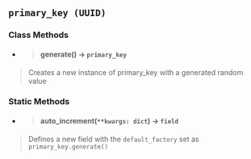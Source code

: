 ## `primary_key (UUID)`
### Class Methods
- > #### **generate()** -> `primary_key`
> Creates a new instance of primary_key with a generated random value
### Static Methods
- > #### **auto_increment(`**kwargs: dict`)** -> `field`
> Defines a new field with the `default_factory` set as `primary_key.generate()`